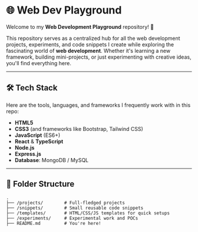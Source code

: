 # 🌐 Web Dev Playground  

Welcome to my **Web Development Playground** repository! 🚀  

This repository serves as a centralized hub for all the web development projects, experiments, and code snippets I create while exploring the fascinating world of **web development**. Whether it's learning a new framework, building mini-projects, or just experimenting with creative ideas, you'll find everything here.  

---

## 🛠️ Tech Stack  
Here are the tools, languages, and frameworks I frequently work with in this repo:  
- **HTML5**  
- **CSS3** (and frameworks like Bootstrap, Tailwind CSS)  
- **JavaScript** (ES6+)  
- **React** & **TypeScript**  
- **Node.js**  
- **Express.js**  
- **Database**: MongoDB / MySQL  

---

## 📁 Folder Structure  

```plaintext
.
├── /projects/        # Full-fledged projects
├── /snippets/        # Small reusable code snippets
├── /templates/       # HTML/CSS/JS templates for quick setups
├── /experiments/     # Experimental work and POCs
├── README.md         # You're here!
